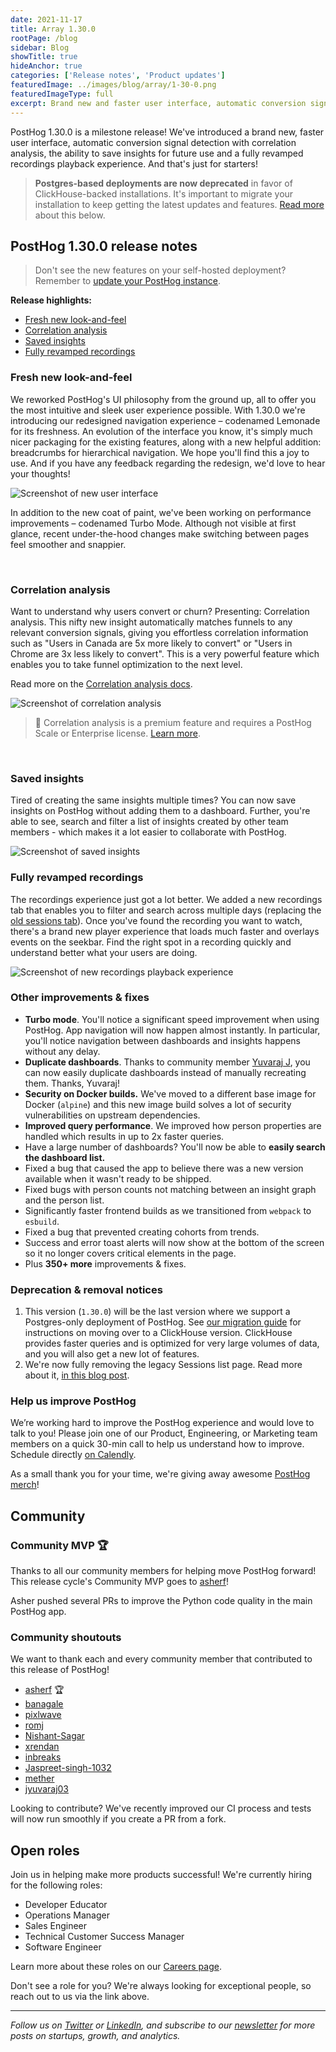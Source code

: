 ```yaml
---
date: 2021-11-17
title: Array 1.30.0
rootPage: /blog
sidebar: Blog
showTitle: true
hideAnchor: true
categories: ['Release notes', 'Product updates']
featuredImage: ../images/blog/array/1-30-0.png
featuredImageType: full
excerpt: Brand new and faster user interface, automatic conversion signal detection with Correlation analysis, saving insights for future use and a fully revamped recordings playback experience and more than 350 improvements/fixes more.
---
```


PostHog 1.30.0 is a milestone release! We've introduced a brand new, faster user interface, automatic conversion signal detection with correlation analysis, the ability to save insights for future use and a fully revamped recordings playback experience. And that's just for starters!

<blockquote class='warning-note'>
<b>Postgres-based deployments are now deprecated</b> in favor of ClickHouse-backed installations. It's important to migrate your installation to keep getting the latest updates and features. <a href="#deprecation--removal-notices">Read more</a> about this below.
</blockquote>

## PostHog 1.30.0 release notes

> Don't see the new features on your self-hosted deployment? Remember to [update your PostHog instance](/docs/runbook/upgrading-posthog).

**Release highlights:**

-   [Fresh new look-and-feel](#fresh-new-look-and-feel)
-   [Correlation analysis](#correlation-analysis)
-   [Saved insights](#saved-insights)
-   [Fully revamped recordings](#fully-revamped-recordings)

### Fresh new look-and-feel

We reworked PostHog's UI philosophy from the ground up, all to offer you the most intuitive and sleek user experience possible. With 1.30.0 we're introducing our redesigned navigation experience – codenamed Lemonade for its freshness. An evolution of the interface you know, it's simply much nicer packaging for the existing features, along with a new helpful addition: breadcrumbs for hierarchical navigation. We hope you'll find this a joy to use. And if you have any feedback regarding the redesign, we'd love to hear your thoughts!

<img src="https://posthog-static-files.s3.us-east-2.amazonaws.com/Website-Assets/Array/1_30_0-lemonade.png" alt="Screenshot of new user interface" />

In addition to the new coat of paint, we've been working on performance improvements – codenamed Turbo Mode. Although not visible at first glance, recent under-the-hood changes make switching between pages feel smoother and snappier.

<br />

### Correlation analysis

Want to understand why users convert or churn? Presenting: Correlation analysis. This nifty new insight automatically matches funnels to any relevant conversion signals, giving you effortless correlation information such as "Users in Canada are 5x more likely to convert" or "Users in Chrome are 3x less likely to convert". This is a very powerful feature which enables you to take funnel optimization to the next level.

Read more on the [Correlation analysis docs](/docs/user-guides/correlation).

<img src="https://posthog-static-files.s3.us-east-2.amazonaws.com/Website-Assets/Array/1_30_0-correlation.png" alt="Screenshot of correlation analysis" />

> 🎁 Correlation analysis is a premium feature and requires a PostHog Scale or Enterprise license. [Learn more](/pricing).

<br />

### Saved insights

Tired of creating the same insights multiple times? You can now save insights on PostHog without adding them to a dashboard. Further, you're able to see, search and filter a list of insights created by other team members - which makes it a lot easier to collaborate with PostHog.

<img src="https://posthog-static-files.s3.us-east-2.amazonaws.com/Website-Assets/Array/1_30_0-saved-insights.png" alt="Screenshot of saved insights" />

<br />

### Fully revamped recordings

The recordings experience just got a lot better. We added a new recordings tab that enables you to filter and search across multiple days (replacing the [old sessions tab](/blog/sessions-removal)). Once you've found the recording you want to watch, there's a brand new player experience that loads much faster and overlays events on the seekbar. Find the right spot in a recording quickly and understand better what your users are doing.

<img src="https://posthog-static-files.s3.us-east-2.amazonaws.com/Website-Assets/Array/1_30_0-recordings.png" alt="Screenshot of new recordings playback experience" />

<br />

### Other improvements & fixes

-   **Turbo mode**. You'll notice a significant speed improvement when using PostHog. App navigation will now happen almost instantly. In particular, you'll notice navigation between dashboards and insights happens without any delay.
-   **Duplicate dashboards**. Thanks to community member [Yuvaraj J](https://github.com/PostHog/posthog/pull/6476), you can now easily duplicate dashboards instead of manually recreating them. Thanks, Yuvaraj!
-   **Security on Docker builds.** We've moved to a different base image for Docker (`alpine`) and this new image build solves a lot of security vulnerabilities on upstream dependencies.
-   **Improved query performance**. We improved how person properties are handled which results in up to 2x faster queries.
-   Have a large number of dashboards? You'll now be able to **easily search the dashboard list.**
-   Fixed a bug that caused the app to believe there was a new version available when it wasn't ready to be shipped.
-   Fixed bugs with person counts not matching between an insight graph and the person list.
-   Significantly faster frontend builds as we transitioned from `webpack` to `esbuild`.
-   Fixed a bug that prevented creating cohorts from trends.
-   Success and error toast alerts will now show at the bottom of the screen so it no longer covers critical elements in the page.
-   Plus **350+ more** improvements & fixes.

### Deprecation & removal notices

1. This version (`1.30.0`) will be the last version where we support a Postgres-only deployment of PostHog. See [our migration guide](/docs/runbook/migrate/migrate-to-another-self-hosted-instance) for instructions on moving over to a ClickHouse version. ClickHouse provides faster queries and is optimized for very large volumes of data, and you will also get a new lot of features.
2. We're now fully removing the legacy Sessions list page. Read more about it, [in this blog post](/blog/sessions-removal).

### Help us improve PostHog

We’re working hard to improve the PostHog experience and would love to talk to you! Please join one of our Product, Engineering, or Marketing team members on a quick 30-min call to help us understand how to improve. Schedule directly [on Calendly](https://calendly.com/posthog-feedback).

As a small thank you for your time, we're giving away awesome [PostHog merch](https://merch.posthog.com)!

## Community

### Community MVP 🏆

Thanks to all our community members for helping move PostHog forward! This release cycle's Community MVP goes to [asherf](https://github.com/asherf)!

Asher pushed several PRs to improve the Python code quality in the main PostHog app.

### Community shoutouts

We want to thank each and every community member that contributed to this release of PostHog!

-   [asherf](https://github.com/asherf) 🏆
-   [banagale](https://github.com/banagale)
-   [pixlwave](https://github.com/pixlwave)
-   [romj](https://github.com/romj)
-   [Nishant-Sagar](https://github.com/Nishant-Sagar)
-   [xrendan](https://github.com/xrendan)
-   [inbreaks](https://github.com/inbreaks)
-   [Jaspreet-singh-1032](https://github.com/Jaspreet-singh-1032)
-   [mether](https://github.com/mether)
-   [jyuvaraj03](https://github.com/jyuvaraj03)

Looking to contribute? We've recently improved our CI process and tests will now run smoothly if you create a PR from a fork.

## Open roles

Join us in helping make more products successful! We're currently hiring for the following roles:

-   Developer Educator
-   Operations Manager
-   Sales Engineer
-   Technical Customer Success Manager
-   Software Engineer

Learn more about these roles on our [Careers page](https://posthog.com/careers).

Don't see a role for you? We're always looking for exceptional people, so reach out to us via the link above.

<hr/>

_Follow us on [Twitter](https://twitter.com/PostHog) or [LinkedIn](https://linkedin.com/company/posthog), and subscribe to our [newsletter](https://posthog.com/newsletter) for more posts on startups, growth, and analytics._

<ArrayCTA />
